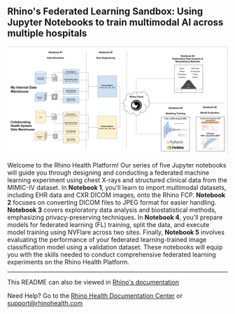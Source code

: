 ## Rhino's Federated Learning Sandbox: Using Jupyter Notebooks to train multimodal AI across multiple hospitals

![image info](images/sandbox_overview.jpg)


Welcome to the Rhino Health Platform! Our series of five Jupyter notebooks will guide you through designing and conducting a federated machine learning experiment using chest X-rays and structured clinical data from the MIMIC-IV dataset. In **Notebook 1**, you'll learn to import multimodal datasets, including EHR data and CXR DICOM images, onto the Rhino FCP. **Notebook 2** focuses on converting DICOM files to JPEG format for easier handling. **Notebook 3** covers exploratory data analysis and biostatistical methods, emphasizing privacy-preserving techniques. In **Notebook 4**, you'll prepare models for federated learning (FL) training, split the data, and execute model training using NVFlare across two sites. Finally, **Notebook 5** involves evaluating the performance of your federated learning-trained image classification model using a validation dataset. These notebooks will equip you with the skills needed to conduct comprehensive federated learning experiments on the Rhino Health Platform.

-------
This README can also be viewed in [Rhino's documentation](https://docs.rhinohealth.com/hc/en-us/articles/15586509051549-Pneumonia-Prediction-Step-1-Scenario-FCP-Overview)

Need Help? Go to the [Rhino Health Documentation Center](https://docs.rhinohealth.com/) or [support@rhinohealth.com](mailto:support@rhinohealth.com)


